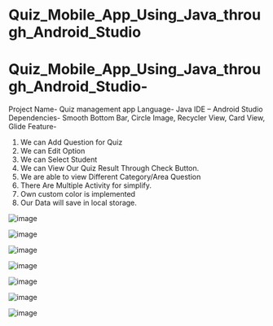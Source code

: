 # Quiz_Mobile_App_Using_Java_through_Android_Studio

# Quiz_Mobile_App_Using_Java_through_Android_Studio-

Project Name- Quiz management app
Language- Java
IDE – Android Studio
Dependencies- Smooth Bottom Bar, Circle Image, Recycler View, Card View, Glide
Feature- 
1.	We can Add Question for Quiz
2.	We can Edit Option
3.	We can Select Student
4.	We can View Our Quiz Result Through Check Button.
5.	We are able to view Different Category/Area Question
6.	There Are Multiple Activity for simplify. 
7.	Own custom color is implemented 
8.	Our Data will save in local storage.


![image](https://user-images.githubusercontent.com/55924609/123412202-288bd300-d5d3-11eb-8654-2f6b35b78f77.png)


![image](https://user-images.githubusercontent.com/55924609/123412240-33defe80-d5d3-11eb-80aa-4e27d631dfe7.png)


![image](https://user-images.githubusercontent.com/55924609/123412313-448f7480-d5d3-11eb-9aeb-c364205e6347.png)

![image](https://user-images.githubusercontent.com/55924609/123412368-553fea80-d5d3-11eb-8354-b1d0dcb6f3d2.png)

![image](https://user-images.githubusercontent.com/55924609/123412587-91734b00-d5d3-11eb-92e7-108bc13f51ec.png)


![image](https://user-images.githubusercontent.com/55924609/123412550-83252f00-d5d3-11eb-9a11-971890db71ee.png)


![image](https://user-images.githubusercontent.com/55924609/123412414-61c44300-d5d3-11eb-86fb-5fedafe610a4.png)


